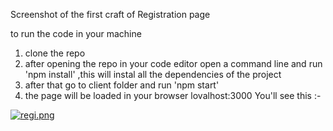 Screenshot of the first craft of Registration page

to run the code in your machine 

1. clone the repo
2. after opening the repo in your code editor open a command line and 
        run 'npm install' ,this will instal all the dependencies of the project
3. after that go to client folder and run 'npm start'
4. the page will be loaded in your browser lovalhost:3000
You'll see this :-

[![regi.png](https://i.postimg.cc/DyxQmRRW/regi.png)](https://postimg.cc/N5r2zCsY)